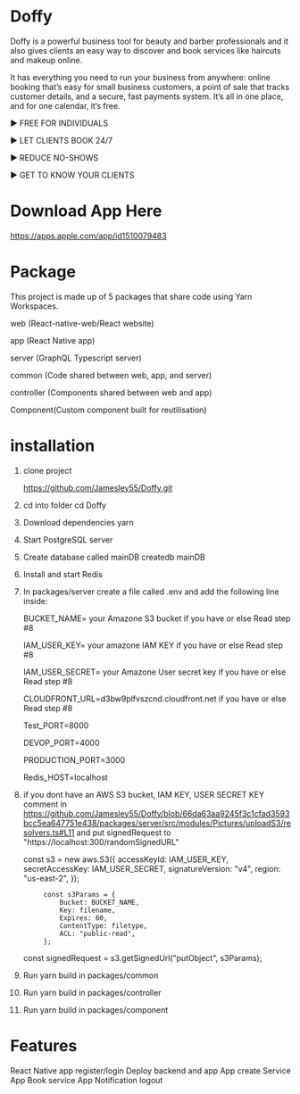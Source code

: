 # Doffy
Doffy is a powerful business tool for beauty and barber professionals and it also gives clients an easy way to discover and book services like haircuts and makeup online. 

It has everything you need to run your business from anywhere: online booking that’s easy for small business customers, a point of sale that tracks customer details, and a secure, fast payments system. It’s all in one place, and for one calendar, it’s free. 

► FREE FOR INDIVIDUALS

► LET CLIENTS BOOK 24/7

► REDUCE NO-SHOWS

► GET TO KNOW YOUR CLIENTS

# Download App Here 

 https://apps.apple.com/app/id1510079483

# Package 

This project is made up of 5 packages that share code using Yarn Workspaces.

web (React-native-web/React website)

app (React Native app)

server (GraphQL Typescript server)

common (Code shared between web, app, and server)

controller (Components shared between web and app)

Component(Custom component built for reutilisation)

# installation

1. clone project 

    https://github.com/Jamesley55/Doffy.git
    
2. cd into folder
    cd Doffy 
    
3. Download dependencies
    yarn 
    
4. Start PostgreSQL server
    
5. Create database called mainDB
   createdb mainDB
   
6. Install and start Redis

7. In packages/server create a file called .env and add the following line inside:

    BUCKET_NAME= your Amazone S3 bucket if you have  or else Read step #8
    
    IAM_USER_KEY= your amazone IAM KEY  if you have  or else Read step #8
    
    IAM_USER_SECRET= your Amazone User secret key if you have  or else Read step #8
    
    CLOUDFRONT_URL=d3bw9plfvszcnd.cloudfront.net if you have  or else Read step #8
    
    Test_PORT=8000
    
    DEVOP_PORT=4000
    
    PRODUCTION_PORT=3000
    
    Redis_HOST=localhost
    

8. if you dont have an AWS S3 bucket, IAM KEY, USER SECRET KEY comment in https://github.com/Jamesley55/Doffy/blob/66da63aa9245f3c1cfad3593bcc5ea647751e438/packages/server/src/modules/Pictures/uploadS3/resolvers.ts#L11
and put signedRequest to "https://localhost:300/randomSignedURL"

     const s3 = new aws.S3({
				accessKeyId: IAM_USER_KEY,
				secretAccessKey: IAM_USER_SECRET,
				signatureVersion: "v4",
				region: "us-east-2",
			});

			const s3Params = {
				Bucket: BUCKET_NAME,
				Key: filename,
				Expires: 60,
				ContentType: filetype,
				ACL: "public-read",
			};
      const signedRequest = s3.getSignedUrl("putObject", s3Params);

9. Run yarn build in packages/common

10. Run yarn build in packages/controller

11. Run yarn build in packages/component

 

# Features 

React Native app register/login
Deploy backend and app
App create Service
App Book service 
App Notification 
logout
